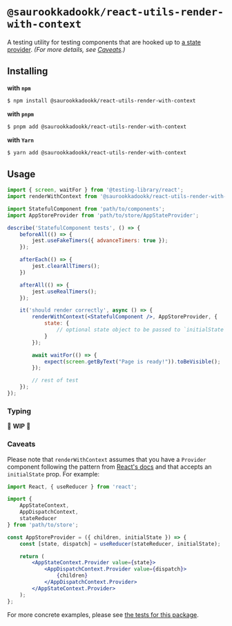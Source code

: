 # `@saurookkadookk/react-utils-render-with-context`

A testing utility for testing components that are hooked up to [a state provider](https://react.dev/learn/scaling-up-with-reducer-and-context). _(For more details, see [Caveats](#caveats).)_

## Installing

**with `npm`**

```sh
$ npm install @saurookkadookk/react-utils-render-with-context
```

**with `pnpm`**

```sh
$ pnpm add @saurookkadookk/react-utils-render-with-context
```

**with `Yarn`**

```sh
$ yarn add @saurookkadookk/react-utils-render-with-context
```

## Usage

```jsx
import { screen, waitFor } from '@testing-library/react';
import renderWithContext from '@saurookkadookk/react-utils-render-with-context';

import StatefulComponent from 'path/to/components';
import AppStoreProvider from 'path/to/store/AppStateProvider';

describe('StatefulComponent tests', () => {
    beforeAll(() => {
        jest.useFakeTimers({ advanceTimers: true });
    });

    afterEach(() => {
        jest.clearAllTimers();
    })

    afterAll(() => {
        jest.useRealTimers();
    });

    it('should render correctly', async () => {
        renderWithContext(<StatefulComponent />, AppStoreProvider, {
            state: {
                // optional state object to be passed to `initialState` prop of `AppStateProvider`
            }
        });

        await waitFor(() => {
            expect(screen.getByText("Page is ready!")).toBeVisible();
        });

        // rest of test
    });
});

```

### Typing

🚧 **WIP** 🚧

### Caveats

Please note that `renderWithContext` assumes that you have a `Provider` component following the pattern from [React's docs](https://react.dev/learn/scaling-up-with-reducer-and-context#moving-all-wiring-into-a-single-file) and that accepts an `initialState` prop. For example:

```jsx
import React, { useReducer } from 'react';

import {
    AppStateContext,
    AppDispatchContext,
    stateReducer
} from 'path/to/store';

const AppStoreProvider = ({ children, initialState }) => {
    const [state, dispatch] = useReducer(stateReducer, initialState);

    return (
        <AppStateContext.Provider value={state}>
            <AppDispatchContext.Provider value={dispatch}>
                {children}
            </AppDispatchContext.Provider>
        </AppStateContext.Provider>
    );
};
```

For more concrete examples, please see [the tests for this package](./src/__tests__/index.test.tsx).
